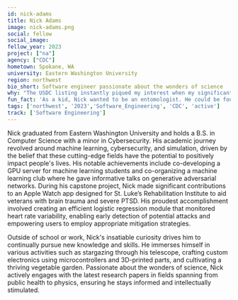 ```yaml
---
id: nick-adams
title: Nick Adams
image: nick-adams.png
social: fellow
social_image:
fellow_year: 2023
project: ["na"]
agency: ["CDC"]
hometown: Spokane, WA
university: Eastern Washington University
region: northwest
bio_short: Software engineer passionate about the wonders of science
why: "The USDC listing instantly piqued my interest when my significant other, aware of my aspiration for a career in public service, shared it with me. The idea of utilizing my skills to make a meaningful difference in the lives of citizens resonated deeply with me and served as a driving force behind my decision to apply. Moreover, the program's focus on recruiting individuals at the early stages of their careers aligned seamlessly with my goals and aspirtaions as a recent graduate."
fun_fact: 'As a kid, Nick wanted to be an entomologist. He could be found out in nature pulling up rocks and digging through the garden in search of various arthropods.'
tags: ['northwest', '2023','Software_Engineering', 'CDC', 'active']
track: ['Software Engineering']
---
```


Nick graduated from Eastern Washington University and holds a B.S. in Computer Science with a minor in Cybersecurity. His academic journey revolved around machine learning, cybersecurity, and simulation, driven by the belief that these cutting-edge fields have the potential to positively impact people's lives. His notable achievements include co-developing a GPU server for machine learning students and co-organizing a machine learning club where he gave informative talks on generative adversarial networks. During his capstone project, Nick made significant contributions to an Apple Watch app designed for St. Luke’s Rehabilitation Institute to aid veterans with brain trauma and severe PTSD. His proudest accomplishment involved creating an efficient logistic regression module that monitored heart rate variability, enabling early detection of potential attacks and empowering users to employ appropriate mitigation strategies.

Outside of school or work, Nick's insatiable curiosity drives him to continually pursue new knowledge and skills. He immerses himself in various activities such as stargazing through his telescope, crafting custom electronics using microcontrollers and 3D-printed parts, and cultivating a thriving vegetable garden. Passionate about the wonders of science, Nick actively engages with the latest research papers in fields spanning from public health to physics, ensuring he stays informed and intellectually stimulated.
